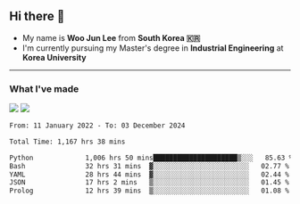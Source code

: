 ## Hi there 👋

- My name is **Woo Jun Lee** from **South Korea 🇰🇷**
- I'm currently pursuing my Master's degree in **Industrial Engineering** at **Korea University**

---

### What I've made

<a href="https://share.streamlit.io/tomtom1103/kuiai_hackathon_2022/main/JL_app.py"><img src="https://img.shields.io/badge/Journey Lee-161B22?style=for-the-badge&logo=streamlit&logoColor=FF4B4B"/></a> <a href="https://jeon-100.github.io/Dangzang/"><img src="https://img.shields.io/badge/당신을 위한 장학금, 당장!-161B22?style=for-the-badge&logo=react&logoColor=#61DAFB"/></a>

<!--START_SECTION:waka-->

```txt
From: 11 January 2022 - To: 03 December 2024

Total Time: 1,167 hrs 38 mins

Python             1,006 hrs 50 mins█████████████████████▒░░░   85.63 %
Bash               32 hrs 31 mins  ▓░░░░░░░░░░░░░░░░░░░░░░░░   02.77 %
YAML               28 hrs 44 mins  ▓░░░░░░░░░░░░░░░░░░░░░░░░   02.44 %
JSON               17 hrs 2 mins   ▒░░░░░░░░░░░░░░░░░░░░░░░░   01.45 %
Prolog             12 hrs 39 mins  ▒░░░░░░░░░░░░░░░░░░░░░░░░   01.08 %
```

<!--END_SECTION:waka-->
